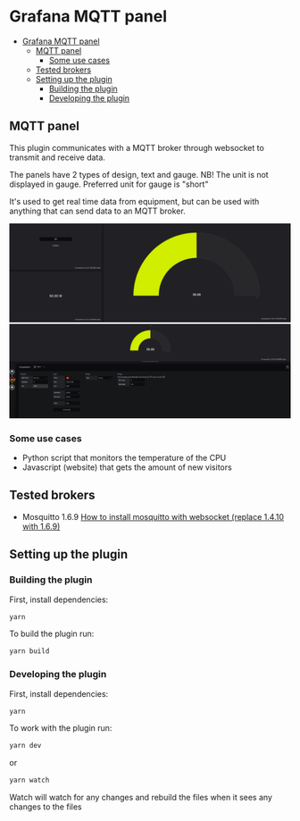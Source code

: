 # Grafana MQTT panel

- [Grafana MQTT panel](#grafana-mqtt-panel)
  - [MQTT panel](#mqtt-panel)
    - [Some use cases](#some-use-cases)
  - [Tested brokers](#tested-brokers)
  - [Setting up the plugin](#setting-up-the-plugin)
    - [Building the plugin](#building-the-plugin)
    - [Developing the plugin](#developing-the-plugin)

## MQTT panel

This plugin communicates with a MQTT broker through websocket to transmit and receive data.

The panels have 2 types of design, text and gauge.
NB! The unit is not displayed in gauge. Preferred unit for gauge is "short"

It's used to get real time data from equipment, but can be used with anything that can send data to an MQTT broker.

![Dashboard preview](https://raw.githubusercontent.com/gapitio/grafana-mqtt-panel/master/screenshots/dashboard-preview.png)
![Editor preview](https://raw.githubusercontent.com/gapitio/grafana-mqtt-panel/master/screenshots/editor-preview.png)

### Some use cases

- Python script that monitors the temperature of the CPU
- Javascript (website) that gets the amount of new visitors

## Tested brokers

- Mosquitto 1.6.9 [How to install mosquitto with websocket (replace 1.4.10 with 1.6.9)](https://gist.github.com/smoofit/dafa493aec8d41ea057370dbfde3f3fc)

## Setting up the plugin

### Building the plugin

First, install dependencies:

```BASH
yarn
```

To build the plugin run:

```BASH
yarn build
```

### Developing the plugin

First, install dependencies:

```BASH
yarn
```

To work with the plugin run:

```BASH
yarn dev
```

or

```BASH
yarn watch
```

Watch will watch for any changes and rebuild the files when it sees any changes to the files

